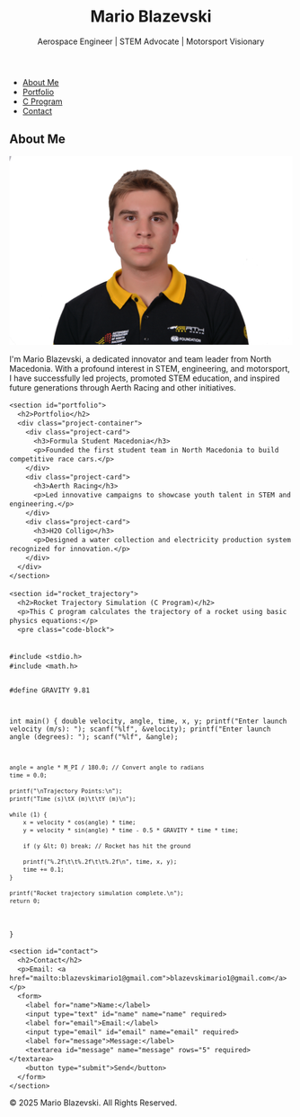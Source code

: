 <!DOCTYPE html>
<html lang="en">
<head>
  <meta charset="UTF-8">
  <meta name="viewport" content="width=device-width, initial-scale=1.0">
  <meta name="description" content="Mario Blazevski's Personal Website">
  <title>Mario Blazevski | Portfolio</title>
  <link href="https://fonts.googleapis.com/css2?family=Montserrat:wght@400;600&family=Roboto:wght@300;400;700&display=swap" rel="stylesheet">
  <link rel="stylesheet" href="style.css">
</head>
<body>
  <header>
    <div class="container">
      <h1>Mario Blazevski</h1>
      <p>Aerospace Engineer | STEM Advocate | Motorsport Visionary</p>
    </div>
  </header>

  <nav>
    <ul>
      <li><a href="#about" class="active">About Me</a></li>
      <li><a href="#portfolio">Portfolio</a></li>
      <li><a href="#rocket_trajectory">C Program</a></li>
      <li><a href="#contact">Contact</a></li>
    </ul>
  </nav>

  <main>
    <section id="about">
      <h2>About Me</h2>
      <img src="mario.jpg" alt="Photo of Mario Blazevski">
      <p>
        I'm Mario Blazevski, a dedicated innovator and team leader from North Macedonia. With a profound interest in STEM, engineering, and motorsport, I have successfully led projects, promoted STEM education, and inspired future generations through Aerth Racing and other initiatives.
      </p>
    </section>

    <section id="portfolio">
      <h2>Portfolio</h2>
      <div class="project-container">
        <div class="project-card">
          <h3>Formula Student Macedonia</h3>
          <p>Founded the first student team in North Macedonia to build competitive race cars.</p>
        </div>
        <div class="project-card">
          <h3>Aerth Racing</h3>
          <p>Led innovative campaigns to showcase youth talent in STEM and engineering.</p>
        </div>
        <div class="project-card">
          <h3>H2O Colligo</h3>
          <p>Designed a water collection and electricity production system recognized for innovation.</p>
        </div>
      </div>
    </section>

    <section id="rocket_trajectory">
      <h2>Rocket Trajectory Simulation (C Program)</h2>
      <p>This C program calculates the trajectory of a rocket using basic physics equations:</p>
      <pre class="code-block">
<code>
#include &lt;stdio.h&gt;
#include &lt;math.h&gt;

#define GRAVITY 9.81

int main() {
    double velocity, angle, time, x, y;
    printf("Enter launch velocity (m/s): ");
    scanf("%lf", &velocity);
    printf("Enter launch angle (degrees): ");
    scanf("%lf", &angle);

    angle = angle * M_PI / 180.0; // Convert angle to radians
    time = 0.0;

    printf("\nTrajectory Points:\n");
    printf("Time (s)\tX (m)\t\tY (m)\n");

    while (1) {
        x = velocity * cos(angle) * time;
        y = velocity * sin(angle) * time - 0.5 * GRAVITY * time * time;

        if (y &lt; 0) break; // Rocket has hit the ground

        printf("%.2f\t\t%.2f\t\t%.2f\n", time, x, y);
        time += 0.1;
    }

    printf("Rocket trajectory simulation complete.\n");
    return 0;
}
</code>
      </pre>
    </section>

    <section id="contact">
      <h2>Contact</h2>
      <p>Email: <a href="mailto:blazevskimario1@gmail.com">blazevskimario1@gmail.com</a></p>
      <form>
        <label for="name">Name:</label>
        <input type="text" id="name" name="name" required>
        <label for="email">Email:</label>
        <input type="email" id="email" name="email" required>
        <label for="message">Message:</label>
        <textarea id="message" name="message" rows="5" required></textarea>
        <button type="submit">Send</button>
      </form>
    </section>
  </main>

  <footer>
    <p>&copy; 2025 Mario Blazevski. All Rights Reserved.</p>
  </footer>
</body>
</html>
